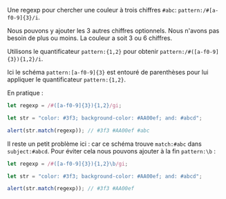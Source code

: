 Une regexp pour chercher une couleur à trois chiffres `#abc`: `pattern:/#[a-f0-9]{3}/i`.

Nous pouvons y ajouter les 3 autres chiffres optionnels. Nous n'avons pas besoin de plus ou moins. La couleur a soit 3 ou 6 chiffres.

Utilisons le quantificateur `pattern:{1,2}` pour obtenir `pattern:/#([a-f0-9]{3}){1,2}/i`.

Ici le schéma `pattern:[a-f0-9]{3}` est entouré de parenthèses pour lui appliquer le quantificateur `pattern:{1,2}`.

En pratique :

```js run
let regexp = /#([a-f0-9]{3}){1,2}/gi;

let str = "color: #3f3; background-color: #AA00ef; and: #abcd";

alert(str.match(regexp)); // #3f3 #AA00ef #abc
```

Il reste un petit problème ici : car ce schéma trouve `match:#abc` dans `subject:#abcd`. Pour éviter cela nous pouvons ajouter à la fin `pattern:\b` :

```js run
let regexp = /#([a-f0-9]{3}){1,2}\b/gi;

let str = "color: #3f3; background-color: #AA00ef; and: #abcd";

alert(str.match(regexp)); // #3f3 #AA00ef
```

